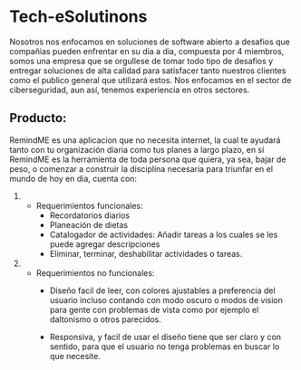 # Tech-eSolutinons
Nosotros nos enfocamos en soluciones de software abierto a desafios que compañias pueden enfrentar en su dia a dia, compuesta por 4 miembros, somos una empresa que se orgullese de tomar todo tipo de desafios y entregar soluciones de alta calidad para satisfacer tanto nuestros clientes como el publico general que utilizará estos.
Nos enfocamos en el sector de ciberseguridad, aun así, tenemos experiencia en otros sectores.

## Producto:
RemindME es una aplicacion que no necesita internet, la cual te ayudará tanto con tu organización diaria como tus planes a largo plazo, en sí RemindME es la herramienta de toda persona que quiera, ya sea, bajar de peso, o comenzar a construir la disciplina necesaria para triunfar en el mundo de hoy en dia, cuenta con:
1. * Requerimientos funcionales:
        - Recordatorios diarios
        - Planeación de dietas
        - Catalogador de actividades: Añadir tareas a los cuales se les puede agregar descripciones
        - Eliminar, terminar, deshabilitar actividades o tareas.

2. * Requerimientos no funcionales:   
        - Diseño facil de leer, con colores ajustables a preferencia del usuario incluso contando con modo oscuro o modos de vision para gente con problemas de vista como por ejemplo el daltonismo o otros parecidos.

        - Responsiva, y facil de usar el diseño tiene que ser claro y con sentido, para que el usuario no tenga problemas en buscar lo que necesite.

    
